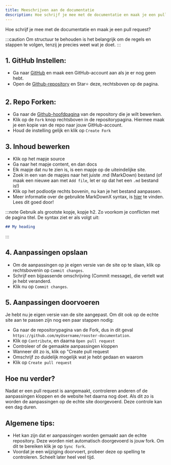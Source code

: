 ```yaml
---
title: Meeschrijven aan de documentatie
description: Hoe schrijf je mee met de documentatie en maak je een pull request?
---
```

Hoe schrijf je mee met de documentatie en maak je een pull request?

:::caution
Om structuur te behouden is het belangrijk om de regels en stappen te volgen, tenzij je precies weet wat je doet.
:::

## 1. GitHub Instellen:
- Ga naar [GitHub](https://github.com/) en maak een GitHub-account aan als je er nog geen hebt.
- Open de [Github-repository](https://github.com/BramLeisink/rooster-documentation) en Star⭐ deze, rechtsboven op de pagina.

## 2. Repo Forken:
- Ga naar de [Github-hoofdpagina](https://github.com/BramLeisink/rooster-documentation) van de repository die je wilt bewerken.
- Klik op de `Fork` knop rechtsboven in de repositorypagina. Hiermee maak je een kopie van de repo naar jouw GitHub-account.
- Houd de instelling gelijk en klik op `Create Fork`


## 3. Inhoud bewerken
- Klik op het mapje source
- Ga naar het mapje content, en dan docs
- Elk mapje dat nu te zien is, is een mapje op de uiteindelijke site.
- Zoek in een van de mapjes naar het juiste .md (MarkDown) bestand (of maak een nieuwe aan met `Add file`, let er op dat het een `.md` bestand is!)
- Klik op het podlootje rechts bovenin, nu kan je het bestand aanpassen.
- Meer informatie over de gebruikte MarkDownX syntax, is [hier](https://starlight.astro.build/guides/authoring-content/) te vinden. Lees dit goed door!

:::note
Gebruik als grootste kopje, kopje h2. Zo voorkom je conflicten met de pagina titel. De syntax ziet er als volgt uit:

```markdown
## My heading
```

:::

## 4. Aanpassingen opslaan
- Om de aanpassingen op je eigen versie van de site op te slaan, klik op rechtsbovenin op `Commit changes`.
- Schrijf een bijpassende omschrijving (Commit message), die vertelt wat je hebt veranderd.
- Klik nu op `Commit changes`.

## 5. Aanpassingen doorvoeren
Je hebt nu je eigen versie van de site aangepast. Om dit ook op de echte site aan te passen zijn nog een paar stappen nodig:
- Ga naar de repositorypagina van de Fork, dus in dit geval `https://github.com/myUsername/rooster-documentation`.
- Klik op `Contribute`, en daarna `Open pull request`
- Controleer of de gemaakte aanpassingen kloppen
- Wanneer dit zo is, klik op "Create pull request
- Omschrijf zo duidelijk mogelijk wat je hebt gedaan en waarom
- Klik op `Create pull request`

## Hoe nu verder?
Nadat er een pull request is aangemaakt, controleren anderen of de aanpassingen kloppen en de website het daarna nog doet. Als dit zo is worden de aanpassingen op de echte site doorgevoerd. Deze controle kan een dag duren.

## Algemene tips:
- Het kan zijn dat er aanpassingen worden gemaakt aan de echte repository. Deze worden niet automatisch doorgevoerd is jouw fork. Om dit te bereiken klik je op `Sync fork`.
- Voordat je een wijziging doorvoert, probeer deze op spelling te controleren. Scheelt later heel veel tijd.